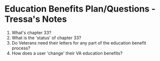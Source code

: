 # Education Benefits Plan/Questions - Tressa's Notes

1. What's chapter 33? 
2. What is the 'status' of chapter 33?
3. Do Veterans need their letters for any part of the education benefit process?
4. How does a user 'change' their VA education benefits?
